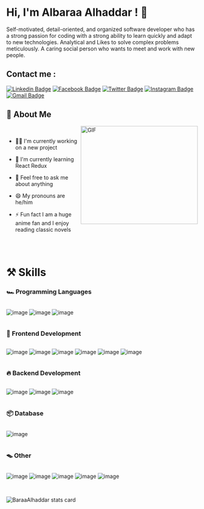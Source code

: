 # Hi, I'm Albaraa Alhaddar ! 👋

Self-motivated, detail-oriented, and organized software developer who has a strong passion for coding with a strong ability to learn quickly and adapt to new technologies. Analytical and Likes to solve complex problems meticulously. A caring social person who wants to meet
and work with new people.

## Contact me :

[![Linkedin Badge](https://img.shields.io/badge/LinkedIn-0077B5?style=for-the-badge&logo=linkedin&logoColor=white)](https://www.linkedin.com/in/albaraaalhaddar/)
[![Facebook Badge](https://img.shields.io/badge/Facebook-1877F2?style=for-the-badge&logo=facebook&logoColor=white)](https://web.facebook.com/baraa.alhaddar)
[![Twitter Badge](https://img.shields.io/badge/Twitter-1DA1F2?style=for-the-badge&logo=twitter&logoColor=white)](https://twitter.com/baraaweeb)
[![Instagram Badge](https://img.shields.io/badge/Instagram-E4405F?style=for-the-badge&logo=instagram&logoColor=white)](https://www.instagram.com/baraaweeb/)
[![Gmail Badge](https://img.shields.io/badge/Gmail-D14836?style=for-the-badge&logo=gmail&logoColor=white)](mailto:mymukul112@gmail.com)

## 🚀 About Me

<img align="right" alt="GIF" src="https://mir-s3-cdn-cf.behance.net/project_modules/max_1200/06f21a161921919.63cd7887d0a70.gif" width="308" height="258" />

<br/>
    
    
    
    
- 👩‍💻 I'm currently working on a new project

- 🧠 I'm currently learning React Redux

- 💬 Feel free to ask me about anything

- 😄 My pronouns are he/him

- ⚡️ Fun fact I am a huge anime fan and I enjoy reading classic novels

<br/>

<br/>

# ⚒️ Skills

### 🏎️ Programming Languages

<div style="display: flex; gap: 0.25rem">

![image](https://img.shields.io/badge/JavaScript-323330?style=for-the-badge&logo=javascript&logoColor=F7DF1E)
![image](https://img.shields.io/badge/HTML5-E34F26?style=for-the-badge&logo=html5&logoColor=white)
![image](https://img.shields.io/badge/CSS3-1572B6?style=for-the-badge&logo=css3&logoColor=white)


</div>

### 🌋 Frontend Development

<div style="display: flex; gap: 0.25rem">

![image](https://img.shields.io/badge/React-20232A?style=for-the-badge&logo=react&logoColor=61DAFB)
![image](https://img.shields.io/badge/React_Router-CA4245?style=for-the-badge&logo=react-router&logoColor=white)
![image](https://img.shields.io/badge/CSS3-1572B6?style=for-the-badge&logo=css3&logoColor=white)
![image](https://img.shields.io/badge/jQuery-0769AD?style=for-the-badge&logo=jquery&logoColor=white)
![image](https://img.shields.io/badge/Material%20UI-007FFF?style=for-the-badge&logo=mui&logoColor=white)
![image](https://img.shields.io/badge/Bootstrap-563D7C?style=for-the-badge&logo=bootstrap&logoColor=white)

</div>

### 🔥 Backend Development

<div style="display: flex; gap: 0.25rem">

![image](https://img.shields.io/badge/Node.js-339933?style=for-the-badge&logo=nodedotjs&logoColor=white)
![image](https://img.shields.io/badge/Express.js-000000?style=for-the-badge&logo=express&logoColor=white)
![image](https://img.shields.io/badge/json-5E5C5C?style=for-the-badge&logo=json&logoColor=white)

</div>

### 📦 Database

<div style="display: flex; gap: 0.25rem">

![image](https://img.shields.io/badge/MongoDB-4EA94B?style=for-the-badge&logo=mongodb&logoColor=white)

</div>

### 🪤 Other

<div style="display: flex; gap:0.25rem">

![image](https://img.shields.io/badge/GIT-E44C30?style=for-the-badge&logo=git&logoColor=white)
![image](https://img.shields.io/badge/powershell-5391FE?style=for-the-badge&logo=powershell&logoColor=white)
![image](https://img.shields.io/badge/JWT-000000?style=for-the-badge&logo=JSON%20web%20tokens&logoColor=white)
![image](https://img.shields.io/badge/Postman-FF6C37?style=for-the-badge&logo=Postman&logoColor=white)
![image](https://img.shields.io/badge/VSCode-0078D4?style=for-the-badge&logo=visual%20studio%20code&logoColor=white)

</div>

<br />

<img align="center" src="https://github-readme-stats-git-masterrstaa-rickstaa.vercel.app/api?username=BaraaAlhaddar&theme=tokyonight" alt="BaraaAlhaddar stats card" /></p>
